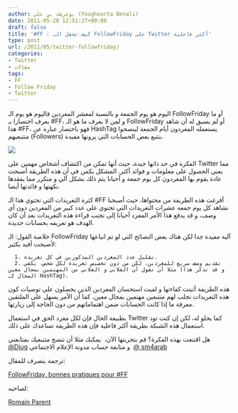 ```yaml
---
author: يوغرطة بن علي (Youghourta Benali)
date: 2011-05-20 12:51:27+00:00
draft: false
title: '#FF : كيف تجعل الـ FollowFriday على Twitter أكثر فاعلية'
type: post
url: /2011/05/twitter-followfriday/
categories:
- Twitter
- مقالات
tags:
- FF
- Follow Friday
- Twitter
---
```


اليوم هو يوم الجمعة و بالنسبة لمعشر المغردين فاليوم هو يوم الـ FollowFriday أو ما يعرف اختصارا بـ #FF، و لمن لا يعرف ما هو الـ FollowFriday أو لم يسبق له أن شاهد هذا #FF، فهو باختصار عبارة عن HashTag يستعمله المغردون أيام الجمعة لينصحوا متتبعيهم (Followers) بتتبع بعض الحسابات التي يرونها مفيدة.

[![](http://socialmedia4arab.com/wp-content/uploads/2011/05/Follow-friday.jpg)
](http://socialmedia4arab.com/2011/05/twitter-followfriday/)<!-- more -->

الفكرة في حد ذاتها جيدة، حيث أنها تمكن من اكتشاف أشخاص مهمين على Twitter مما يعني الحصول على معلومات و فوائد أكثر. المشكل يكمن في أن هذه الطريقة أصبحت عادة يقوم بها المغردون كل يوم جمعة و أحيانا يتم ذلك بشكل آلي و متكرر مما يفقدها نكهتها و فائدتها أيضا.

كثرة التغريدات التي تحتوي هذا الـ #FF أفرغت هذه الطريقة من محتواها، حيث أصبحنا نشاهد كل يوم جمعة عشرات التغريدات التي تحتوي على عدد كبير من المغردين دون أي وصف، و قد يدفع هذا الأمر المغرد أحيانا إلى تجنب قراءة هذه التغريدات بعد أن كان الهدف هو تعريفه بحسابات جديدة.

خلاصة القول: الـ FollowFriday آلية مفيدة جدا لكن هناك بعض النصائح التي لو تم اتباعها لأصبحت أفيد بكثير:



 	  1. تقليل عدد المغردين المذكورين في كل تغريدة.
 	  2. تقديم وصف سريع للمغردين، لكن من دون تخصيص تغريدة لكل شخص، يكفي مثلا أن تقول أن الفلاني و العلاني من المهتمين بمجال معين (و قد تذكر هذا المجال كـ HashTag).

هذه الطريقة أثبتت كفاءتها و لقيت استحسان المغردين الذين يحصلون على توصيات كون هذه التغريدات تجلب لهم متتبعين مهتمين بمجال معين، كما أن الأمر يسهل على الملتقين معرفة ما إذا كانت الحسابات ضمن اهتماماتهم من دون الحاجة إلى زيارتها.

بطبيعة الحال فإن لكل مغرد الحق في استعمال Twitter كما يحلو له، لكن إن كنت تود استعمال هذه الشبكة بطريقة أكثر فاعلية فإن هذه الطريقة تساعدك على ذلك.

هل اقتنعت بهذه الفكرة؟ قم بتجربتها الآن،  يمكنك مثلا أن تنصح متتبعيك بمتابعتي  [@Djug](https://twitter.com/#%21/djug) و متابعة حساب مدونة الإعلام الاجتماعي  [@ sm4arab](https://twitter.com/#%21/sm4arab)

ترجمة بتصرف للمقال:

[FollowFriday, bonnes pratiques pour #FF](http://site-communautaire.blogspot.com/2010/01/followfriday-bonnes-pratiques-pour-ff.html)

لصاحبه:

[Romain Parent](https://twitter.com/#%21/romm1)


